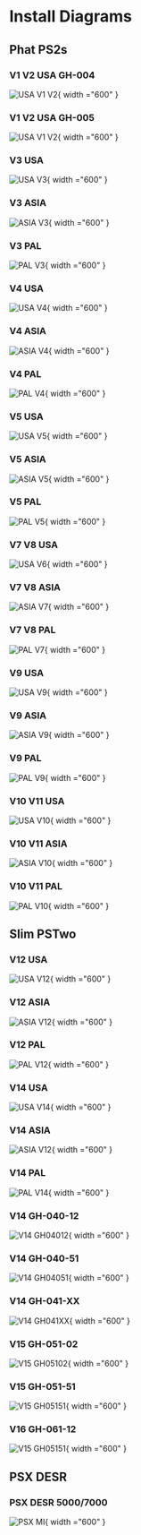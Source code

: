 # Install Diagrams


## Phat PS2s

### V1 V2 USA GH-004
![USA V1 V2](install-diagrams/USA-GH004.JPG){ width ="600" }

### V1 V2 USA GH-005
![USA V1 V2](install-diagrams/USA-GH005.JPG){ width ="600" }

### V3 USA
![USA V3](install-diagrams/USA-V3.JPG){ width ="600" }

### V3 ASIA
![ASIA V3](install-diagrams/Japan-Taiwan-V3.JPG){ width ="600" }

### V3 PAL
![PAL V3](install-diagrams/PAL-V3.JPG){ width ="600" }

### V4 USA
![USA V4](install-diagrams/USA-V4.JPG){ width ="600" }

### V4 ASIA
![ASIA V4](install-diagrams/Japan-Taiwan-V4.JPG){ width ="600" }

### V4 PAL
![PAL V4](install-diagrams/PAL-V4.JPG){ width ="600" }

### V5 USA
![USA V5](install-diagrams/USA-v5.JPG){ width ="600" }

### V5 ASIA
![ASIA V5](install-diagrams/Japan-Taiwan-V5.JPG){ width ="600" }

### V5 PAL
![PAL V5](install-diagrams/PAL-V5.JPG){ width ="600" }

### V7 V8 USA
![USA V6](install-diagrams/USA-V7.JPG){ width ="600" }

### V7 V8 ASIA
![ASIA V7](install-diagrams/Japan-Taiwan-V7-V8.JPG){ width ="600" }

### V7 V8 PAL
![PAL V7](install-diagrams/PAL-V7.JPG){ width ="600" }

### V9 USA
![USA V9](install-diagrams/USA-V9.JPG){ width ="600" }

### V9 ASIA
![ASIA V9](install-diagrams/JAPAN-TAIWAN-V9.JPG){ width ="600" }

### V9 PAL
![PAL V9](install-diagrams/PAL-V9.JPG){ width ="600" }

### V10 V11 USA
![USA V10](install-diagrams/USA-V10-11.JPG){ width ="600" }

### V10 V11 ASIA
![ASIA V10](install-diagrams/Japan-Taiwan-V10-11.JPG){ width ="600" }

### V10 V11 PAL
![PAL V10](install-diagrams/PAL-V10-11.JPG){ width ="600" }


## Slim PSTwo

### V12 USA
![USA V12](install-diagrams/USA-V12.JPG){ width ="600" }

### V12 ASIA
![ASIA V12](install-diagrams/Japan-Taiwan-V5.JPG){ width ="600" }

### V12 PAL
![PAL V12](install-diagrams/PAL-V12.JPG){ width ="600" }

### V14 USA
![USA V14](install-diagrams/USA-V14.JPG){ width ="600" }

### V14 ASIA
![ASIA V12](install-diagrams/Japan-Taiwan-V14.JPG){ width ="600" }

### V14 PAL
![PAL V14](install-diagrams/PAL-V14.JPG){ width ="600" }

### V14 GH-040-12
![V14 GH04012](install-diagrams/V14-GH040-12.JPG){ width ="600" }

### V14 GH-040-51
![V14 GH04051](install-diagrams/V14-GH040-51.JPG){ width ="600" }

### V14 GH-041-XX
![V14 GH041XX](install-diagrams/V14-GH041-xx.JPG){ width ="600" }

### V15 GH-051-02
![V15 GH05102](install-diagrams/V15-GH051-02.JPG){ width ="600" }

### V15 GH-051-51
![V15 GH05151](install-diagrams/V15-GH051-51.JPG){ width ="600" }

### V16 GH-061-12
![V15 GH05151](install-diagrams/V16-GH061-12.jpg){ width ="600" }


## PSX DESR 

### PSX DESR 5000/7000
![PSX MI](install-diagrams/Matrix_Infinity_PSX_DESR-70xx-5000.jpg){ width ="600" }
